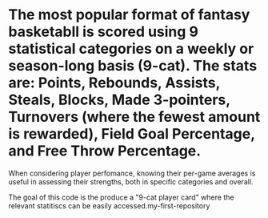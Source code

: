 # The most popular format of fantasy basketabll is scored using 9 statistical categories on a weekly or season-long basis (9-cat). The stats are: Points, Rebounds, Assists, Steals, Blocks, Made 3-pointers, Turnovers (where the fewest amount is rewarded), Field Goal Percentage, and Free Throw Percentage.

When considering player perfomance, knowing their per-game averages is useful in assessing their strengths, both in specific categories and overall.

The goal of this code is the produce a "9-cat player card" where the relevant statitiscs can be easily accessed.my-first-repository
